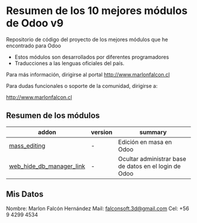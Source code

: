 ﻿Resumen de los 10 mejores módulos de Odoo v9
============================================

Repositorio de código del proyecto de los mejores módulos que he encontrado para Odoo


* Estos módulos son desarrollados por diferentes programadores
* Traducciones a las lenguas oficiales del país.

Para más información, dirigirse al portal http://www.marlonfalcon.cl

Para dudas funcionales o soporte de la comunidad, dirigirse a:

http://www.marlonfalcon.cl


[//]: # (addons)
Resumen de los módulos
---------------
addon | version | summary
--- | --- | ---
[mass_editing](mass_editing/) | - | Edición en masa en Odoo
[web_hide_db_manager_link](web_hide_db_manager_link/) | - | Ocultar administrar base de datos en el login de Odoo
[//]: # (end add)

Mis Datos
---------------
Nombre: Marlon Falcón Hernández
Mail: falconsoft.3d@gmail.com
Cel: +56 9 4299 4534
